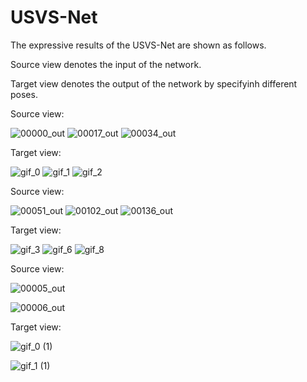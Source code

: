 # USVS-Net
The expressive results of the USVS-Net are shown as follows.

Source view denotes the input of the network.

Target view denotes the output of the network by specifyinh different poses.

Source view:

![00000_out](https://user-images.githubusercontent.com/55391927/179681144-b4016acd-da03-454d-a3ac-635df3bb3d10.png)
![00017_out](https://user-images.githubusercontent.com/55391927/179681165-9cb5a600-3835-4a18-9009-7d2911b030f6.png)
![00034_out](https://user-images.githubusercontent.com/55391927/179681329-ddaa3773-6e5f-4bb7-bf01-a2456f399fa7.png)

Target view:

![gif_0](https://user-images.githubusercontent.com/55391927/179681475-dc68f979-7eda-4eb9-8360-df7f0ed1bc33.gif)
![gif_1](https://user-images.githubusercontent.com/55391927/179681504-edb6e17c-3d30-4e23-afc7-1843ba1bc984.gif)
![gif_2](https://user-images.githubusercontent.com/55391927/179681537-f17dea8f-4948-438d-b389-487647c5ae74.gif)

Source view:

![00051_out](https://user-images.githubusercontent.com/55391927/179681690-f1a992d6-1466-41ec-bf31-e7cf97cf7989.png)
![00102_out](https://user-images.githubusercontent.com/55391927/179681712-45b2a936-c9ec-46de-988b-0436287314d2.png)
![00136_out](https://user-images.githubusercontent.com/55391927/179681739-117abcf8-7dca-449f-9d43-ff16d931764d.png)

Target view:

![gif_3](https://user-images.githubusercontent.com/55391927/179681770-55862dca-b20a-4b9c-b9e4-cc023c0699c1.gif)
![gif_6](https://user-images.githubusercontent.com/55391927/179681793-4bebdc80-9d39-4687-80e0-4b2b38d8b242.gif)
![gif_8](https://user-images.githubusercontent.com/55391927/179681824-55f054ed-da4a-4487-bc7c-6f298c094a51.gif)

Source view:

![00005_out](https://user-images.githubusercontent.com/55391927/179681966-542a362e-4afc-47a8-a8a6-e0aa447f6be8.png)

![00006_out](https://user-images.githubusercontent.com/55391927/179681973-e590d9cc-c87c-4dfb-8290-563a628b8a72.png)


Target view:

![gif_0 (1)](https://user-images.githubusercontent.com/55391927/179681991-84a46c88-e101-45c3-ad25-7d47dd2e565d.gif)

![gif_1 (1)](https://user-images.githubusercontent.com/55391927/179681997-43b480c0-df93-475b-b743-c9a6c710a5d8.gif)










